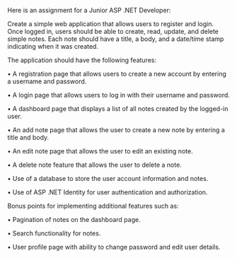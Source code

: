Here is an assignment for a Junior ASP .NET Developer:

Create a simple web application that allows users to register and login. Once logged in, users should be able to create, read, update, and delete simple notes. 
Each note should have a title, a body, and a date/time stamp indicating when it was created.

The application should have the following features:

•	A registration page that allows users to create a new account by entering a username and password.

•	A login page that allows users to log in with their username and password.

•	A dashboard page that displays a list of all notes created by the logged-in user.

•	An add note page that allows the user to create a new note by entering a title and body.

•	An edit note page that allows the user to edit an existing note.

•	A delete note feature that allows the user to delete a note.

•	Use of a database to store the user account information and notes.

•	Use of ASP .NET Identity for user authentication and authorization.

Bonus points for implementing additional features such as:

• Pagination of notes on the dashboard page.

• Search functionality for notes.

• User profile page with ability to change password and edit user details.
